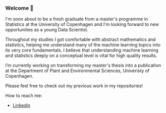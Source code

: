 ### Welcome 👋

I'm soon about to be a fresh graduate from a master's programme in Statistics at the University of Copenhagen and I'm looking forward to new opportunities as a young Data Scientist.

Throughout my studies I got comfortable with abstract mathematics and statistics, helping me understand many of the machine learning topics into its very core fundamentals. I believe that understanding machine learning and statistics deeply on a conceptual level is vital for high quality results. 

I’m currently working on transforming my master's thesis into a publication at the Department of Plant and Environmental Sciences, Univeristy of Copenhagen.

Please feel free to check out my previous work in my repositories!

How to reach me:
- [Linkedin](https://www.linkedin.com/in/david-redek/)
